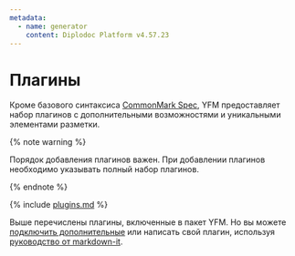 ```yaml
---
metadata:
  - name: generator
    content: Diplodoc Platform v4.57.23
---
```

# Плагины

Кроме базового синтаксиса [CommonMark Spec](https://spec.commonmark.org/), YFM предоставляет набор плагинов с дополнительными возможностями и уникальными элементами разметки.

{% note warning %}

Порядок добавления плагинов важен. При добавлении плагинов необходимо указывать полный набор плагинов.

{% endnote %}

{% include [plugins.md](../_includes/plugins.md) %}

Выше перечислены плагины, включенные в пакет YFM. Но вы можете [подключить дополнительные](import.md) или написать свой плагин, используя [руководство от markdown-it](https://github.com/markdown-it/markdown-it/tree/master/docs). 

